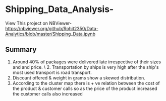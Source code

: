 # Shipping_Data_Analysis-
View This project on NBViewer-https://nbviewer.org/github/Rohit2350/Data-Analytics/blob/master/Shipping_Data.ipynb

## Summary
1. Around 40% of packages were delivered late irrespective of their sizes and and price.
\ 2. Transportation by ships is very high after the ship's most used transport is road transport.
3. Discount offered & weight in grams show a skewed distribution.
4. According to the cluster map there is + ve relation between the cost of the product & customer calls so as the price of the product increased the customer calls also increased
